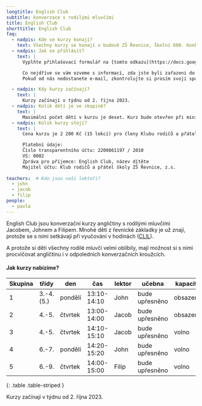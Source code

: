 ```yaml
---
longtitle: English Club
subtitle: konverzace s rodilými mluvčími
title: English Club
shorttitle: English Club
faq:
  - nadpis: Kde se kurzy konají? 
    text: Všechny kurzy se konají v budově ZŠ Řevnice, Školní 600. Konkrétní učebnu upřesníme před zahájením kurzů. 
  - nadpis: Jak se přihlásit?
    text: |
      Vyplňte přihlašovací formulář na [tomto odkazu](https://docs.google.com/forms/d/e/1FAIpQLSf-OhP-dppwu9H5PUFCWZi-1vV_w6bobsuwd7ZWFag9iGCjzQ/viewform?usp=pp_url).

      Co nejdříve se vám ozveme s informací, zda jste byli zařazeni do kurzu (maximální počet dětí v kurzu je deset).  
      Pokud od nás nedostanete e-mail, zkontrolujte si prosím svoji spamovou schránku. 

  - nadpis: Kdy kurzy začínají?
    text: |
      Kurzy začínají v týdnu od 2. října 2023.
  - nadpis: Kolik dětí je ve skupině? 
    text: |
      Maximální počet dětí v kurzu je deset. Kurz bude otevřen při minimálním počtu šesti dětí. 
  - nadpis: Kolik kurzy stojí? 
    text: |
      Cena kurzu je 2 200 Kč (15 lekcí) pro členy Klubu rodičů a přátel školy ZŠ Řevnice, 2 500 Kč pro nečleny.

      Platební údaje:  
      Číslo transparentního účtu: 2200861197 / 2010  
      VS: 0002  
      Zpráva pro příjemce: English Club, název dítěte  
      Majitel účtu: Klub rodičů a přátel školy ZŠ Řevnice, z.s.
      
teachers:  # Kdo jsou naši lektoři?
  - john
  - jacob
  - filip
people:
  - pavla
---
```

English Club jsou konverzační kurzy angličtiny s rodilými mluvčími Jacobem, Johnem a Filipem.  Mnohé děti z řevnické základky je už znají, protože se s nimi setkávají při vyučování v hodinách ([CLIL](/aktivity/clil)).

A protože si děti všechny rodilé mluvčí velmi oblíbily, mají možnost si s nimi procvičovat angličtinu i v odpoledních konverzačních kroužcích. 

#### Jak kurzy nabízíme?

| Skupina | třídy      | den     | čas          | lektor | učebna          | kapacita |
|---------|------------|---------|--------------|--------|-----------------|----------|
| 1       | 3.-4. (5.) | pondělí | 13:10-14:10  | John	 | bude upřesněno  | obsazeno    |
| 2       | 4.-5.      | čtvrtek | 13:00-14:00  | Jacob	 | bude upřesněno  | obsazeno |
| 3       | 4.-5.      | čtvrtek | 14:10-15:10  | Jacob  | bude upřesněno  | volno    |
| 4       | 6.-7.      | pondělí | 14:20-15:20  | John   | bude upřesněno  | volno    |
| 5       | 6.-9.      | čtvrtek | 14:00-15:00  | Filip	 | bude upřesněno  | volno    |
{: .table .table-striped }

Kurzy začínají v týdnu od 2. října 2023.
 
